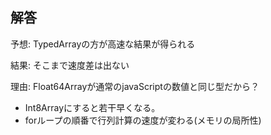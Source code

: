 ## 解答

予想: TypedArrayの方が高速な結果が得られる

結果: そこまで速度差は出ない

理由: Float64Arrayが通常のjavaScriptの数値と同じ型だから？


- Int8Arrayにすると若干早くなる。
- forループの順番で行列計算の速度が変わる(メモリの局所性)